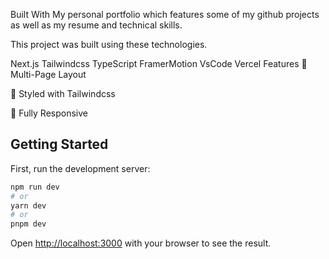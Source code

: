 Built With
My personal portfolio which features some of my github projects as well as my resume and technical skills.

This project was built using these technologies.

Next.js
Tailwindcss
TypeScript
FramerMotion
VsCode
Vercel
Features
📖 Multi-Page Layout

🎨 Styled with Tailwindcss

📱 Fully Responsive

## Getting Started

First, run the development server:

```bash
npm run dev
# or
yarn dev
# or
pnpm dev
```

Open [http://localhost:3000](http://localhost:3000) with your browser to see the result.
